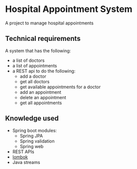 # Hospital Appointment System
A project to manage hospital appointments

## Technical requirements
A system that has the following:
- a list of doctors
- a list of appointments
- a REST api to do the following:
  - add a doctor
  - get all doctors
  - get available appointments for a doctor
  - add an appointment
  - delete an appointment
  - get all appointments

## Knowledge used
- Spring boot modules:
  - Spring JPA
  - Spring validation
  - Spring web
- REST APIs
- [lombok](https://projectlombok.org/)
- Java streams